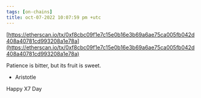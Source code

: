 ```yaml
---
tags: [on-chains]
title: oct-07-2022 10:07:59 pm +utc
---
```


[https://etherscan.io/tx/0xf8cbc09f1e7c15e0b16e3b69a6ae75ca005fb042d408a40781cd993208a1e78a](https://etherscan.io/tx/0xf8cbc09f1e7c15e0b16e3b69a6ae75ca005fb042d408a40781cd993208a1e78a)

Patience is bitter, but its fruit is sweet.

- Aristotle

Happy X7 Day
